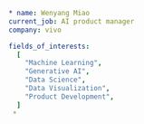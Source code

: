 ```yaml
* name: Wenyang Miao
current_job: AI product manager
company: vivo

fields_of_interests:
  [
    "Machine Learning",
    "Generative AI",
    "Data Science",
    "Data Visualization",
    "Product Development",
  ]
 *
```


<!---
wenyangmiao/wenyangmiao is a ✨ special ✨ repository because its `README.md` (this file) appears on your GitHub profile.
You can click the Preview link to take a look at your changes.
--->
